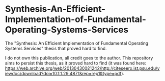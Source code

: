 # Synthesis-An-Efficient-Implementation-of-Fundamental-Operating-Systems-Services
The "Synthesis: An Efficient Implementation of Fundamental Operating Systems Services" thesis that proved hard to find.

I do not own this publication, all credit goes to the author.
This repository aims to persist this thesis, as it proved hard to find (it was found here: https://web.archive.org/web/20130430021242/http://citeseerx.ist.psu.edu/viewdoc/download?doi=10.1.1.29.4871&rep=rep1&type=pdf).
